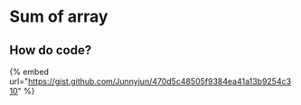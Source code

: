 # Sum of array

## How do code?

{% embed url="https://gist.github.com/Junnyjun/470d5c48505f9384ea41a13b9254c310" %}
